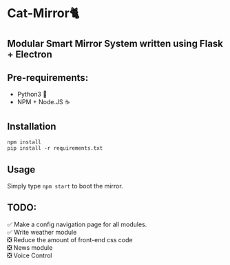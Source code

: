 # Cat-Mirror🐈
## Modular Smart Mirror System written using Flask + Electron

## Pre-requirements:
- Python3 🐍
- NPM + Node.JS ☕

## Installation
    npm install
    pip install -r requirements.txt

## Usage
Simply type `npm start` to boot the mirror.

## TODO:
✅ Make a config navigation page for all modules.  
✅ Write weather module  
❎ Reduce the amount of front-end css code  
❎ News module  
❎ Voice Control  